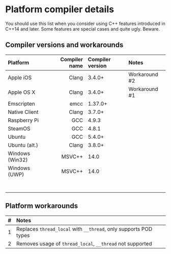 # Platform compiler details

You should use this list when you consider using C++ features introduced in C++14 and later.
Some features are special cases and quite ugly. Beware.

## Compiler versions and workarounds

| Platform         | Compiler name       | Compiler version |Notes             |
|:-----------------|--------------------:|:-----------------|:-----------------|
|Apple iOS         | Clang               | 3.4.0+           |Workaround #2     |
|Apple OS X        | Clang               | 3.4.0+           |Workaround #1     |
|Emscripten        | emcc                | 1.37.0+          |                  |
|Native Client     | Clang               | 3.7.0+           |                  |
|Raspberry Pi      | GCC                 | 4.9.3            |                  |
|SteamOS           | GCC                 | 4.8.1            |                  |
|Ubuntu            | GCC                 | 5.4.0+           |                  |
|Ubuntu (alt.)     | Clang               | 3.8.0+           |                  |
|Windows (Win32)   | MSVC++              | 14.0             |                  |
|Windows (UWP)     | MSVC++              | 14.0             |                  |
|                  |                     |                  |                  |
|                  |                     |                  |                  |
|                  |                     |                  |                  |
|                  |                     |                  |                  |
|                  |                     |                  |                  |
|                  |                     |                  |                  |
|                  |                     |                  |                  |

## Platform workarounds

| #    | Notes                                                        |
|:-----|:-------------------------------------------------------------|
| 1    | Replaces `thread_local` with `__thread`, only supports POD types |
| 2    | Removes usage of `thread_local`, `__thread` not supported        |
